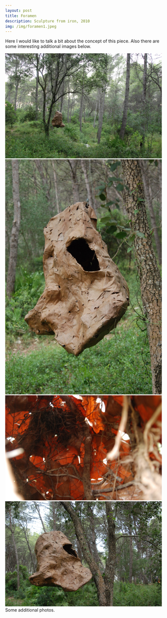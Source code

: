 ```yaml
---
layout: post
title: Foramen
description: Sculpture from iron, 2010
img: /img/foramen1.jpeg
---
```


Here I would like to talk a bit about the concept of this piece. Also there are some interesting additional images below.


<div class="img_row">
  <img class="col three" src="/img/foramen1.jpeg"/>
</div>
<div class="img_row">
  <img class="col three" src="/img/foramen2.jpeg"/>
</div>
<div class="img_row">
  <img class="col three" src="/img/foramen3.jpeg"/>
</div>
<div class="img_row">
  <img class="col three" src="/img/foramen4.jpeg"/>
</div>
<div class="col three caption">
	Some additional photos.
</div>
